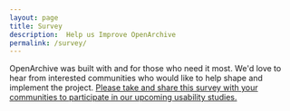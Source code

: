 ```yaml
---
layout: page
title: Survey
description:  Help us Improve OpenArchive
permalink: /survey/
---
```



OpenArchive was built with and for those who need it most. We'd love to hear from interested communities who would like to help shape and implement the project. <a href="/images/OpenArchiveSurvey.pdf">Please take and share this survey with your communities to participate in our upcoming usability studies.</a>
